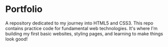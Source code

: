 # Portfolio
A repository dedicated to my journey into HTML5 and CSS3.  This repo contains practice code for fundamental web technologies. It's where I'm building my first basic websites, styling pages, and learning to make things look good!
